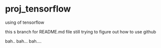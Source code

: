 # proj_tensorflow
using of tensorflow

this s branch for README.md file
still trying to figure out how to use github

bah.. bah... bah....
